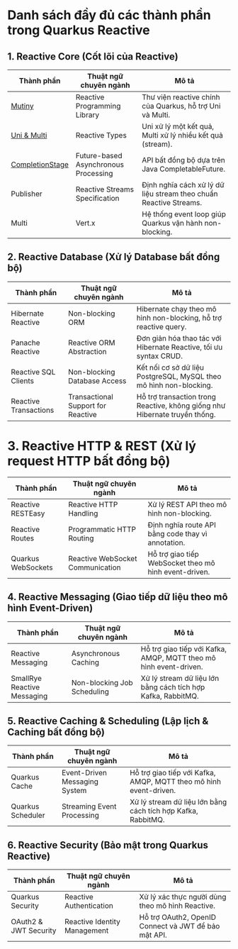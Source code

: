 # Danh sách đầy đủ các thành phần trong Quarkus Reactive

## 1. Reactive Core (Cốt lõi của Reactive)
| Thành phần                                   | Thuật ngữ chuyên ngành               | Mô tả                                                             |
|----------------------------------------------|--------------------------------------|-------------------------------------------------------------------|
| [Mutiny](./core/Mutiny.md)                   | Reactive Programming Library         | Thư viện reactive chính của Quarkus, hỗ trợ Uni<T> và Multi<T>.   |
| [Uni & Multi](./core/Uni-Multi.md)           | Reactive Types                       | Uni<T> xử lý một kết quả, Multi<T> xử lý nhiều kết quả (stream).  |
| [CompletionStage](./core/CompletionStage.md) | Future-based Asynchronous Processing | API bất đồng bộ dựa trên Java CompletableFuture.                  |
| Publisher                                    | Reactive Streams Specification       | Định nghĩa cách xử lý dữ liệu stream theo chuẩn Reactive Streams. |
| Multi<T>                                     | Vert.x                               | Hệ thống event loop giúp Quarkus vận hành non-blocking.           |


## 2. Reactive Database (Xử lý Database bất đồng bộ)
| Thành phần             | Thuật ngữ chuyên ngành              | Mô tả                                                                       |
|------------------------|-------------------------------------|-----------------------------------------------------------------------------|
| Hibernate Reactive     | Non-blocking ORM                    | Hibernate chạy theo mô hình non-blocking, hỗ trợ reactive query.            |
| Panache Reactive       | Reactive ORM Abstraction            | Đơn giản hóa thao tác với Hibernate Reactive, tối ưu syntax CRUD.           |
| Reactive SQL Clients   | Non-blocking Database Access        | Kết nối cơ sở dữ liệu PostgreSQL, MySQL theo mô hình non-blocking.          |
| Reactive Transactions  | Transactional Support for Reactive  | Hỗ trợ transaction trong Reactive, không giống như Hibernate truyền thống.  |

# 3. Reactive HTTP & REST (Xử lý request HTTP bất đồng bộ)
| Thành phần          | Thuật ngữ chuyên ngành            | Mô tả                                                   |
|---------------------|-----------------------------------|---------------------------------------------------------|
| Reactive RESTEasy   | Reactive HTTP Handling            | Xử lý REST API theo mô hình non-blocking.               |
| Reactive Routes     | Programmatic HTTP Routing         | Định nghĩa route API bằng code thay vì annotation.      |
| Quarkus WebSockets  | Reactive WebSocket Communication  | Hỗ trợ giao tiếp WebSocket theo mô hình event-driven.   |


## 4. Reactive Messaging (Giao tiếp dữ liệu theo mô hình Event-Driven)
| Thành phần                   | Thuật ngữ chuyên ngành       | Mô tả                                                             |
|------------------------------|------------------------------|-------------------------------------------------------------------|
| Reactive Messaging           | Asynchronous Caching         | Hỗ trợ giao tiếp với Kafka, AMQP, MQTT theo mô hình event-driven. |
| SmallRye Reactive Messaging  | Non-blocking Job Scheduling  | Xử lý stream dữ liệu lớn bằng cách tích hợp Kafka, RabbitMQ.      |


## 5. Reactive Caching & Scheduling (Lập lịch & Caching bất đồng bộ)
| Thành phần         | Thuật ngữ chuyên ngành        | Mô tả                                                             |
|--------------------|-------------------------------|-------------------------------------------------------------------|
| Quarkus Cache      | Event-Driven Messaging System | Hỗ trợ giao tiếp với Kafka, AMQP, MQTT theo mô hình event-driven. |
| Quarkus Scheduler  | Streaming Event Processing    | Xử lý stream dữ liệu lớn bằng cách tích hợp Kafka, RabbitMQ.      |

## 6. Reactive Security (Bảo mật trong Quarkus Reactive)
| Thành phần             | Thuật ngữ chuyên ngành        | Mô tả                                                 |
|------------------------|-------------------------------|-------------------------------------------------------|
| Quarkus Security       | Reactive Authentication       | Xử lý xác thực người dùng theo mô hình Reactive.      |
| OAuth2 & JWT Security  | Reactive Identity Management  | Hỗ trợ OAuth2, OpenID Connect và JWT để bảo mật API.  |


